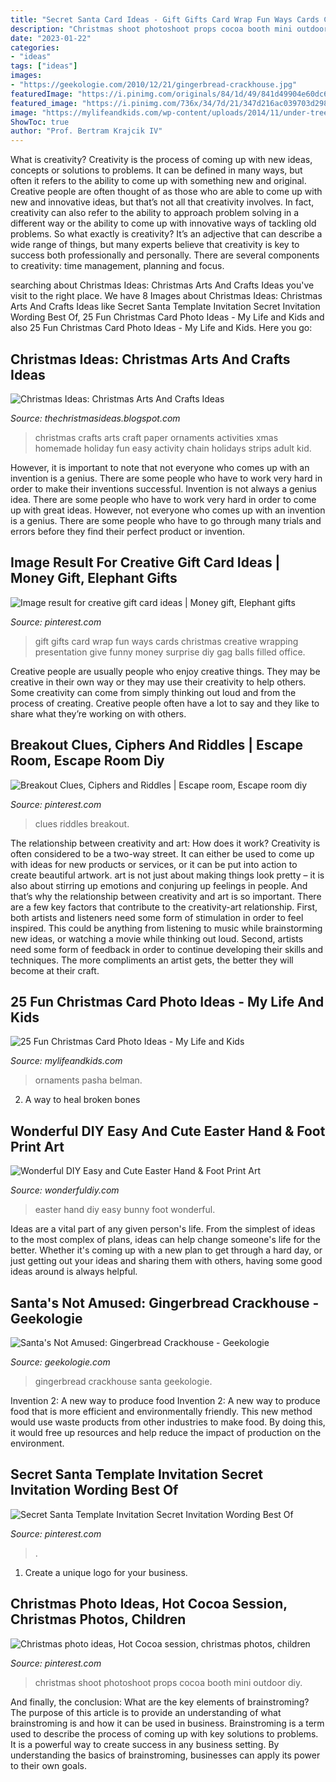 ```yaml
---
title: "Secret Santa Card Ideas - Gift Gifts Card Wrap Fun Ways Cards Christmas Creative Wrapping Presentation Give Funny Money Surprise Diy Gag Balls Filled Office"
description: "Christmas shoot photoshoot props cocoa booth mini outdoor diy"
date: "2023-01-22"
categories:
- "ideas"
tags: ["ideas"]
images:
- "https://geekologie.com/2010/12/21/gingerbread-crackhouse.jpg"
featuredImage: "https://i.pinimg.com/originals/84/1d/49/841d49904e60dc6f1cca4d7a3da4eca8.jpg"
featured_image: "https://i.pinimg.com/736x/34/7d/21/347d216ac039703d2989a88085cef9c2.jpg"
image: "https://mylifeandkids.com/wp-content/uploads/2014/11/under-tree-ornaments.jpg"
ShowToc: true
author: "Prof. Bertram Krajcik IV"
---
```



What is creativity?
Creativity is the process of coming up with new ideas, concepts or solutions to problems. It can be defined in many ways, but often it refers to the ability to come up with something new and original. Creative people are often thought of as those who are able to come up with new and innovative ideas, but that’s not all that creativity involves. In fact, creativity can also refer to the ability to approach problem solving in a different way or the ability to come up with innovative ways of tackling old problems.
So what exactly is creativity? It’s an adjective that can describe a wide range of things, but many experts believe that creativity is key to success both professionally and personally. There are several components to creativity: time management, planning and focus.

	

		
searching about Christmas Ideas: Christmas Arts And Crafts Ideas you've visit to the right place. We have 8 Images about Christmas Ideas: Christmas Arts And Crafts Ideas like Secret Santa Template Invitation Secret Invitation Wording Best Of, 25 Fun Christmas Card Photo Ideas - My Life and Kids and also 25 Fun Christmas Card Photo Ideas - My Life and Kids. Here you go:
		
    
## Christmas Ideas: Christmas Arts And Crafts Ideas

<img loading=lazy src="http://4.bp.blogspot.com/_8cf3ZIrX12w/TOpgK9uAN7I/AAAAAAAAFxY/eQnAbvNSwiE/s1600/xmas-fun-art-activity.jpg" onerror="this.onerror=null;this.src='https://tse4.mm.bing.net/th?id=OIP._qHMPQpdEbNlubL9k06moAHaL2&amp;pid=15.1';" alt="Christmas Ideas: Christmas Arts And Crafts Ideas">

_Source: thechristmasideas.blogspot.com_

>christmas crafts arts craft paper ornaments activities xmas homemade holiday fun easy activity chain holidays strips adult kid. 

	

However, it is important to note that not everyone who comes up with an invention is a genius. There are some people who have to work very hard in order to make their inventions successful.
Invention is not always a genius idea. There are some people who have to work very hard in order to come up with great ideas. However, not everyone who comes up with an invention is a genius. There are some people who have to go through many trials and errors before they find their perfect product or invention.

    
## Image Result For Creative Gift Card Ideas | Money Gift, Elephant Gifts

<img loading=lazy src="https://i.pinimg.com/736x/5d/c6/0e/5dc60eae332a14cad2e6a5ab7df2fa98.jpg" onerror="this.onerror=null;this.src='https://tse2.mm.bing.net/th?id=OIP.E-r_14f52EUwj8nFxh3S6wHaJ3&amp;pid=15.1';" alt="Image result for creative gift card ideas | Money gift, Elephant gifts">

_Source: pinterest.com_

>gift gifts card wrap fun ways cards christmas creative wrapping presentation give funny money surprise diy gag balls filled office. 

	

Creative people are usually people who enjoy creative things. They may be creative in their own way or they may use their creativity to help others. Some creativity can come from simply thinking out loud and from the process of creating. Creative people often have a lot to say and they like to share what they’re working on with others.

    
## Breakout Clues, Ciphers And Riddles | Escape Room, Escape Room Diy

<img loading=lazy src="https://i.pinimg.com/736x/34/7d/21/347d216ac039703d2989a88085cef9c2.jpg" onerror="this.onerror=null;this.src='https://tse4.mm.bing.net/th?id=OIP.-MPYmlE38P05-VeD7m8wfgHaLH&amp;pid=15.1';" alt="Breakout Clues, Ciphers and Riddles | Escape room, Escape room diy">

_Source: pinterest.com_

>clues riddles breakout. 

	

The relationship between creativity and art: How does it work?
Creativity is often considered to be a two-way street. It can either be used to come up with ideas for new products or services, or it can be put into action to create beautiful artwork. art is not just about making things look pretty – it is also about stirring up emotions and conjuring up feelings in people. And that’s why the relationship between creativity and art is so important.
There are a few key factors that contribute to the creativity-art relationship. First, both artists and listeners need some form of stimulation in order to feel inspired. This could be anything from listening to music while brainstorming new ideas, or watching a movie while thinking out loud. Second, artists need some form of feedback in order to continue developing their skills and techniques. The more compliments an artist gets, the better they will become at their craft.

    
## 25 Fun Christmas Card Photo Ideas - My Life And Kids

<img loading=lazy src="https://mylifeandkids.com/wp-content/uploads/2014/11/under-tree-ornaments.jpg" onerror="this.onerror=null;this.src='https://tse1.mm.bing.net/th?id=OIP.FCPeagpuBJGMs0hnKaa2owHaLk&amp;pid=15.1';" alt="25 Fun Christmas Card Photo Ideas - My Life and Kids">

_Source: mylifeandkids.com_

>ornaments pasha belman. 

	

2. A way to heal broken bones 

    
## Wonderful DIY Easy And Cute Easter Hand &amp; Foot Print Art

<img loading=lazy src="http://cdn.wonderfuldiy.com/wp-content/uploads/2015/03/Easter-Hand-Print-550x794.jpg" onerror="this.onerror=null;this.src='https://tse3.mm.bing.net/th?id=OIP.imAJ63NfsF6ZUSpJBE20UAHaKs&amp;pid=15.1';" alt="Wonderful DIY Easy and Cute Easter Hand &amp; Foot Print Art">

_Source: wonderfuldiy.com_

>easter hand diy easy bunny foot wonderful. 

	

Ideas are a vital part of any given person's life. From the simplest of ideas to the most complex of plans, ideas can help change someone's life for the better. Whether it's coming up with a new plan to get through a hard day, or just getting out your ideas and sharing them with others, having some good ideas around is always helpful.

    
## Santa&#039;s Not Amused: Gingerbread Crackhouse - Geekologie

<img loading=lazy src="https://geekologie.com/2010/12/21/gingerbread-crackhouse.jpg" onerror="this.onerror=null;this.src='https://tse2.mm.bing.net/th?id=OIP.l53Uiub1K14oDVk4SZxFJwAAAA&amp;pid=15.1';" alt="Santa&#039;s Not Amused: Gingerbread Crackhouse - Geekologie">

_Source: geekologie.com_

>gingerbread crackhouse santa geekologie. 

	

Invention 2: A new way to produce food
Invention 2: A new way to produce food that is more efficient and environmentally friendly. This new method would use waste products from other industries to make food. By doing this, it would free up resources and help reduce the impact of production on the environment.

    
## Secret Santa Template Invitation Secret Invitation Wording Best Of

<img loading=lazy src="https://i.pinimg.com/736x/bc/a8/77/bca877e81cea81c19e2db9d49184c784.jpg" onerror="this.onerror=null;this.src='https://tse3.mm.bing.net/th?id=OIP.db6HmGny0kPQUNXYyh58CwHaKe&amp;pid=15.1';" alt="Secret Santa Template Invitation Secret Invitation Wording Best Of">

_Source: pinterest.com_

>. 

	

1. Create a unique logo for your business.

    
## Christmas Photo Ideas, Hot Cocoa Session, Christmas Photos, Children

<img loading=lazy src="https://i.pinimg.com/originals/84/1d/49/841d49904e60dc6f1cca4d7a3da4eca8.jpg" onerror="this.onerror=null;this.src='https://tse1.mm.bing.net/th?id=OIP.RbS460XtyNNgVWyU7H-NfQHaOz&amp;pid=15.1';" alt="Christmas photo ideas, Hot Cocoa session, christmas photos, children">

_Source: pinterest.com_

>christmas shoot photoshoot props cocoa booth mini outdoor diy. 

	

And finally, the conclusion: What are the key elements of brainstroming?
The purpose of this article is to provide an understanding of what brainstroming is and how it can be used in business. Brainstroming is a term used to describe the process of coming up with key solutions to problems. It is a powerful way to create success in any business setting. By understanding the basics of brainstroming, businesses can apply its power to their own goals.

